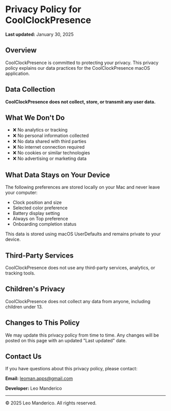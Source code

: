 # Privacy Policy for CoolClockPresence

**Last updated:** January 30, 2025

## Overview
CoolClockPresence is committed to protecting your privacy. This privacy policy explains our data practices for the CoolClockPresence macOS application.

## Data Collection
**CoolClockPresence does not collect, store, or transmit any user data.**

## What We Don't Do
- ❌ No analytics or tracking
- ❌ No personal information collected
- ❌ No data shared with third parties
- ❌ No internet connection required
- ❌ No cookies or similar technologies
- ❌ No advertising or marketing data

## What Data Stays on Your Device
The following preferences are stored locally on your Mac and never leave your computer:
- Clock position and size
- Selected color preference
- Battery display setting
- Always on Top preference
- Onboarding completion status

This data is stored using macOS UserDefaults and remains private to your device.

## Third-Party Services
CoolClockPresence does not use any third-party services, analytics, or tracking tools.

## Children's Privacy
CoolClockPresence does not collect any data from anyone, including children under 13.

## Changes to This Policy
We may update this privacy policy from time to time. Any changes will be posted on this page with an updated "Last updated" date.

## Contact Us
If you have questions about this privacy policy, please contact:

**Email:** leoman.apps@gmail.com

**Developer:** Leo Manderico

---

© 2025 Leo Manderico. All rights reserved.
